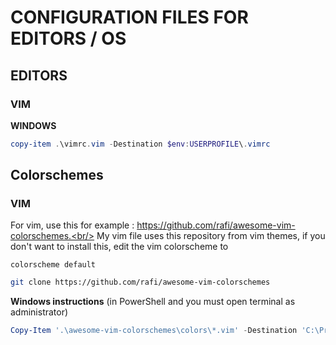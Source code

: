 # CONFIGURATION FILES FOR EDITORS / OS

## EDITORS
### VIM
**WINDOWS**
```powershell
copy-item .\vimrc.vim -Destination $env:USERPROFILE\.vimrc
```


## Colorschemes

### VIM
For vim, use this for example : https://github.com/rafi/awesome-vim-colorschemes.<br/>
My vim file uses this repository from vim themes, if you don't want to install this, edit the vim colorscheme to
```vim
colorscheme default
```

```bash
git clone https://github.com/rafi/awesome-vim-colorschemes
```

**Windows instructions** (in PowerShell and you must open terminal as administrator)


```powershell
Copy-Item '.\awesome-vim-colorschemes\colors\*.vim' -Destination 'C:\Program Files\vim\vim82\colors\'
```